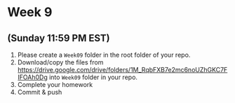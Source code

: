 # Week 9
## (Sunday 11:59 PM EST)

1. Please create a `Week09` folder in the root folder of your repo.
2. Download/copy the files from https://drive.google.com/drive/folders/1M_RqbFXB7e2mc6noUZhGKC7FIFOAh0Dg into `Week09` folder in your repo. 
3. Complete your homework 
4. Commit & push